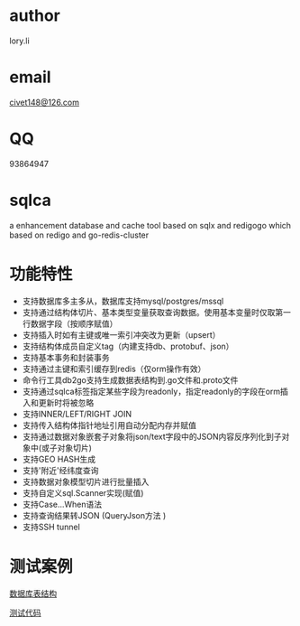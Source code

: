 # author 
lory.li
# email
civet148@126.com
# QQ 
93864947
# sqlca
a enhancement database and cache tool based on sqlx and redigogo which based on redigo and go-redis-cluster

# 功能特性
* 支持数据库多主多从，数据库支持mysql/postgres/mssql
* 支持通过结构体切片、基本类型变量获取查询数据。使用基本变量时仅取第一行数据字段（按顺序赋值）
* 支持插入时如有主键或唯一索引冲突改为更新（upsert）
* 支持结构体成员自定义tag（内建支持db、protobuf、json）
* 支持基本事务和封装事务
* 支持通过主键和索引缓存到redis（仅orm操作有效）
* 命令行工具db2go支持生成数据表结构到.go文件和.proto文件
* 支持通过sqlca标签指定某些字段为readonly，指定readonly的字段在orm插入和更新时将被忽略
* 支持INNER/LEFT/RIGHT JOIN
* 支持传入结构体指针地址引用自动分配内存并赋值
* 支持通过数据对象嵌套子对象将json/text字段中的JSON内容反序列化到子对象中(或子对象切片)
* 支持GEO HASH生成
* 支持'附近'经纬度查询
* 支持数据对象模型切片进行批量插入
* 支持自定义sql.Scanner实现(赋值)
* 支持Case...When语法
* 支持查询结果转JSON (QueryJson方法 )
* 支持SSH tunnel

# 测试案例

[数据库表结构](/test/test.sql)

[测试代码](test/main.go)
